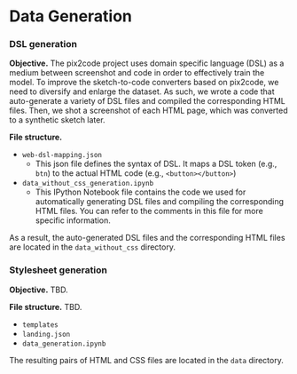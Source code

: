 # Data Generation



### DSL generation

**Objective.** The pix2code project uses domain specific language (DSL) as a medium between screenshot and code in order to effectively train the model. To improve the sketch-to-code converters based on pix2code, we need to diversify and enlarge the dataset. As such, we wrote a code that auto-generate a variety of DSL files and compiled the corresponding HTML files. Then, we shot a screenshot of each HTML page, which was converted to a synthetic sketch later.

**File structure.** 

- `web-dsl-mapping.json` 
  - This json file defines the syntax of DSL. It maps a DSL token (e.g., `btn`) to the actual HTML code (e.g., `<button></button>`)
- `data_without_css_generation.ipynb`
  - This IPython Notebook file contains the code we used for automatically generating DSL files  and compiling the corresponding HTML files. You can refer to the comments in this file for more specific information.

As a result, the auto-generated DSL files and the corresponding HTML files are located in the `data_without_css` directory.



### Stylesheet generation

**Objective.** TBD.

**File structure.** TBD.

- `templates`
- `landing.json`
- `data_generation.ipynb`

The resulting pairs of HTML and CSS files are located in the `data` directory.